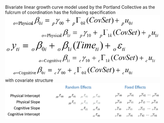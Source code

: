 Bivariate linear growth curve model used by the Portland Collective as the fulcrum of coordination has the following specification
![bivariate model specification](../../libs/images/general_model_specification.png)    
with covariate structure
![covariance structure](../../libs/images/specification_covariance_structure.png)
